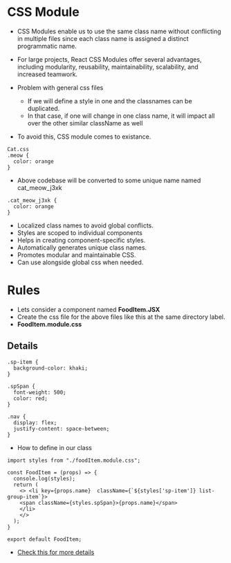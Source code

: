 # CSS Module

- CSS Modules enable us to use the same class name without conflicting in multiple files since each class name is assigned a distinct programmatic name.
- For large projects, React CSS Modules offer several advantages, including modularity, reusability, maintainability, scalability, and increased teamwork.

- Problem with general css files
  - If we will define a style in one and the classnames can be duplicated.
  - In that case, if one will change in one class name, it will impact all over the other similar className as well
- To avoid this, CSS module comes to existance.

```
Cat.css
.meow {
  color: orange
}
```

- Above codebase will be converted to some unique name named cat_meow_j3xk

```
.cat_meow_j3xk {
  color: orange
}
```

- Localized class names to avoid global conflicts.
- Styles are scoped to individual components
- Helps in creating component-specific styles.
- Automatically generates unique class names.
- Promotes modular and maintainable CSS.
- Can use alongside global css when needed.

# Rules

- Lets consider a component named **FoodItem.JSX**
- Create the css file for the above files like this at the same directory label.
- **FoodItem.module.css**

## Details

```
.sp-item {
  background-color: khaki;
}

.spSpan {
  font-weight: 500;
  color: red;
}

.nav {
  display: flex;
  justify-content: space-between;
}
```

- How to define in our class

```
import styles from "./foodItem.module.css";

const FoodItem = (props) => {
  console.log(styles);
  return (
    <> <li key={props.name}  className={`${styles['sp-item']} list-group-item`}>
    <span className={styles.spSpan}>{props.name}</span>
    </li>
    </>
  );
}

export default FoodItem;
```

- [Check this for more details](https://github.com/siba-x-prasad/ReactPlayground/blob/main/src/react/youtube/7PassingDataViaProps/src/components/FoodItem.jsx)
